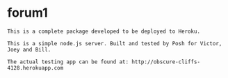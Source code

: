 forum1
======

    This is a complete package developed to be deployed to Heroku.

    This is a simple node.js server. Built and tested by Posh for Victor, Joey and Bill.

    The actual testing app can be found at: http://obscure-cliffs-4128.herokuapp.com
